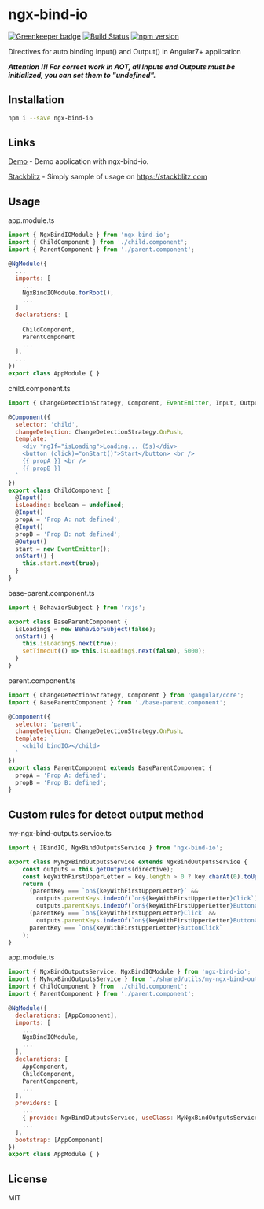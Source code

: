 # ngx-bind-io

[![Greenkeeper badge](https://badges.greenkeeper.io/EndyKaufman/ngx-bind-io.svg)](https://greenkeeper.io/)
[![Build Status](https://travis-ci.org/EndyKaufman/ngx-bind-io.svg?branch=master)](https://travis-ci.org/EndyKaufman/ngx-bind-io)
[![npm version](https://badge.fury.io/js/ngx-bind-io.svg)](https://badge.fury.io/js/ngx-bind-io)


Directives for auto binding Input() and Output() in Angular7+ application

***Attention !!! For correct work in AOT, all Inputs and Outputs ​​must be initialized, you can set them to "undefined".***

## Installation

```bash
npm i --save ngx-bind-io
```

## Links

[Demo](https://endykaufman.github.io/ngx-bind-io) - Demo application with ngx-bind-io.

[Stackblitz](https://stackblitz.com/edit/ngx-bind-io) - Simply sample of usage on https://stackblitz.com

## Usage

app.module.ts
```js
import { NgxBindIOModule } from 'ngx-bind-io';
import { ChildComponent } from './child.component';
import { ParentComponent } from './parent.component';

@NgModule({
  ...
  imports: [
    ...
    NgxBindIOModule.forRoot(),
    ...
  ]
  declarations: [ 
    ...
    ChildComponent, 
    ParentComponent 
    ...
  ],
  ...
})
export class AppModule { }
```

child.component.ts
```js
import { ChangeDetectionStrategy, Component, EventEmitter, Input, Output } from '@angular/core';

@Component({
  selector: 'child',
  changeDetection: ChangeDetectionStrategy.OnPush,
  template: `
    <div *ngIf="isLoading">Loading... (5s)</div>
    <button (click)="onStart()">Start</button> <br />
    {{ propA }} <br />
    {{ propB }}
  `
})
export class ChildComponent {
  @Input()
  isLoading: boolean = undefined;
  @Input()
  propA = 'Prop A: not defined';
  @Input()
  propB = 'Prop B: not defined';
  @Output()
  start = new EventEmitter();
  onStart() {
    this.start.next(true);
  }
}
```

base-parent.component.ts
```js
import { BehaviorSubject } from 'rxjs';

export class BaseParentComponent {
  isLoading$ = new BehaviorSubject(false);
  onStart() {
    this.isLoading$.next(true);
    setTimeout(() => this.isLoading$.next(false), 5000);
  }
}
```

parent.component.ts
```js
import { ChangeDetectionStrategy, Component } from '@angular/core';
import { BaseParentComponent } from './base-parent.component';

@Component({
  selector: 'parent',
  changeDetection: ChangeDetectionStrategy.OnPush,
  template: `
    <child bindIO></child>
  `
})
export class ParentComponent extends BaseParentComponent {
  propA = 'Prop A: defined';
  propB = 'Prop B: defined';
}
```

## Custom rules for detect output method

my-ngx-bind-outputs.service.ts
```js
import { IBindIO, NgxBindOutputsService } from 'ngx-bind-io';

export class MyNgxBindOutputsService extends NgxBindOutputsService {
    const outputs = this.getOutputs(directive);
    const keyWithFirstUpperLetter = key.length > 0 ? key.charAt(0).toUpperCase() + key.substr(1) : key;
    return (
      (parentKey === `on${keyWithFirstUpperLetter}` &&
        outputs.parentKeys.indexOf(`on${keyWithFirstUpperLetter}Click`) === -1 &&
        outputs.parentKeys.indexOf(`on${keyWithFirstUpperLetter}ButtonClick`) === -1) ||
      (parentKey === `on${keyWithFirstUpperLetter}Click` &&
        outputs.parentKeys.indexOf(`on${keyWithFirstUpperLetter}ButtonClick`) === -1) ||
      parentKey === `on${keyWithFirstUpperLetter}ButtonClick`
    );
}

```

app.module.ts
```js
import { NgxBindOutputsService, NgxBindIOModule } from 'ngx-bind-io';
import { MyNgxBindOutputsService } from './shared/utils/my-ngx-bind-outputs.service';
import { ChildComponent } from './child.component';
import { ParentComponent } from './parent.component';

@NgModule({
  declarations: [AppComponent],
  imports: [
    ...
    NgxBindIOModule,
    ...
  ],
  declarations: [ 
    AppComponent,
    ChildComponent, 
    ParentComponent,
    ...
  ],
  providers: [
    ...
    { provide: NgxBindOutputsService, useClass: MyNgxBindOutputsService },
    ...
  ],
  bootstrap: [AppComponent]
})
export class AppModule { }
```

## License

MIT
